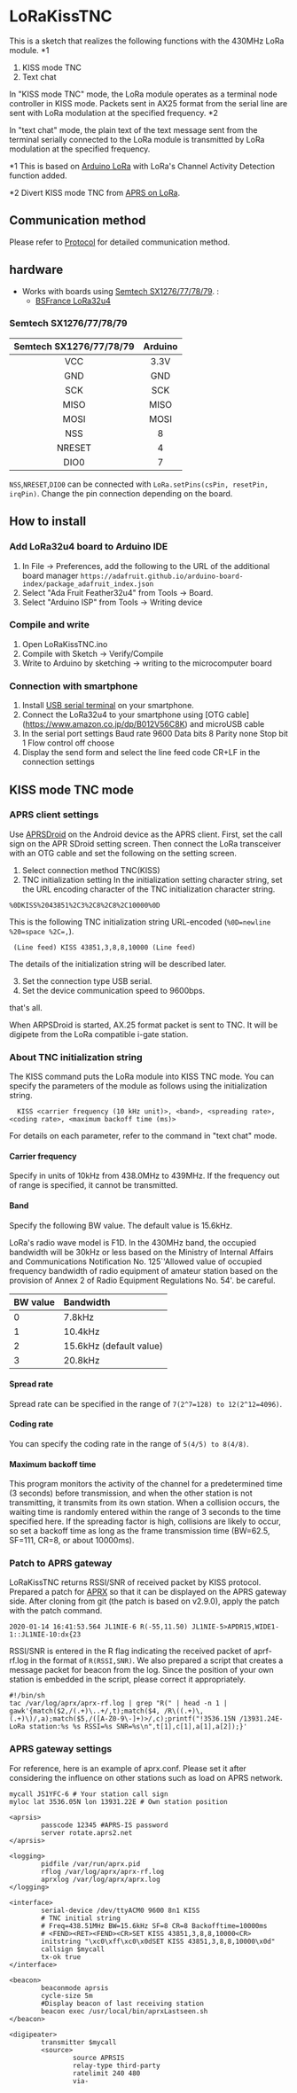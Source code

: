 # LoRaKissTNC

This is a sketch that realizes the following functions with the 430MHz LoRa module. *1

1. KISS mode TNC
1. Text chat

In "KISS mode TNC" mode, the LoRa module operates as a terminal node controller in KISS mode. Packets sent in AX25 format from the serial line are sent with LoRa modulation at the specified frequency. *2

In "text chat" mode, the plain text of the text message sent from the terminal serially connected to the LoRa module is transmitted by LoRa modulation at the specified frequency.

*1 This is based on [Arduino LoRa](https://github.com/sandeepmistry/arduino-LoRa/blob/master/README.md) with LoRa's Channel Activity Detection function added.

*2 Divert KISS mode TNC from [APRS on LoRa](https://github.com/josefmtd/lora-aprs).

## Communication method
Please refer to [Protocol](https://github.com/w-ockham/LoRaKissTNC/blob/master/Protocol.md) for detailed communication method.

## hardware

 * Works with boards using [Semtech SX1276/77/78/79](http://www.semtech.com/apps/product.php?pn=SX1276). :
   * [BSFrance LoRa32u4](https://bsfrance.fr/lora-long-range/1311-BSFrance-LoRa32u4-1KM-Long-Range-Board-Based-Atmega32u4-433MHz-LoRA-RA02-Module.html)

### Semtech SX1276/77/78/79

| Semtech SX1276/77/78/79 | Arduino |
| :---------------------: | :------:|
| VCC | 3.3V |
| GND | GND |
| SCK | SCK |
| MISO | MISO |
| MOSI | MOSI |
| NSS | 8 |
| NRESET | 4 |
| DIO0 | 7 |


`NSS`,`NRESET`,`DIO0` can be connected with `LoRa.setPins(csPin, resetPin, irqPin)`. Change the pin connection depending on the board.

## How to install
### Add LoRa32u4 board to Arduino IDE
1. In File → Preferences, add the following to the URL of the additional board manager
   `https://adafruit.github.io/arduino-board-index/package_adafruit_index.json`
2. Select "Ada Fruit Feather32u4" from Tools → Board.
3. Select "Arduino ISP" from Tools → Writing device

### Compile and write
1. Open LoRaKissTNC.ino
2. Compile with Sketch → Verify/Compile
3. Write to Arduino by sketching → writing to the microcomputer board

### Connection with smartphone
1. Install [USB serial terminal](https://play.google.com/store/apps/details?id=jp.sugnakys.usbserialconsole&hl=ja) on your smartphone.
2. Connect the LoRa32u4 to your smartphone using [OTG cable] (https://www.amazon.co.jp/dp/B012V56C8K) and microUSB cable
3. In the serial port settings
  Baud rate 9600 Data bits 8 Parity none Stop bit 1 Flow control off
  choose
4. Display the send form and select the line feed code CR+LF in the connection settings

## KISS mode TNC mode
### APRS client settings
Use [APRSDroid](https://aprsdroid.org/) on the Android device as the APRS client. First, set the call sign on the APR SDroid setting screen. Then connect the LoRa transceiver with an OTG cable and set the following on the setting screen.

1. Select connection method TNC(KISS)
2. TNC initialization setting In the initialization setting character string, set the URL encoding character of the TNC initialization character string.
```
%0DKISS%2043851%2C3%2C8%2C8%2C10000%0D
```
This is the following TNC initialization string URL-encoded (`%0D=newline %20=space %2C=,`).
```
 (Line feed) KISS 43851,3,8,8,10000 (Line feed)
```
The details of the initialization string will be described later.

3. Set the connection type USB serial.
4. Set the device communication speed to 9600bps.

that's all.

When ARPSDroid is started, AX.25 format packet is sent to TNC. It will be digipete from the LoRa compatible i-gate station.

### About TNC initialization string
The KISS command puts the LoRa module into KISS TNC mode.
You can specify the parameters of the module as follows using the initialization string.
```
  KISS <carrier frequency (10 kHz unit)>, <band>, <spreading rate>, <coding rate>, <maximum backoff time (ms)>
  ```
For details on each parameter, refer to the command in "text chat" mode.
#### Carrier frequency
 Specify in units of 10kHz from 438.0MHz to 439MHz. If the frequency out of range is specified, it cannot be transmitted.
#### Band
Specify the following BW value. The default value is 15.6kHz.

LoRa's radio wave model is F1D. In the 430MHz band, the occupied bandwidth will be 30kHz or less based on the Ministry of Internal Affairs and Communications Notification No. 125`'Allowed value of occupied frequency bandwidth of radio equipment of amateur station based on the provision of Annex 2 of Radio Equipment Regulations No. 54'. be careful.

| BW value | Bandwidth |
|:-----|:-------|
|0 | 7.8kHz |
|1 | 10.4kHz |
|2 | 15.6kHz (default value) |
|3 | 20.8kHz |

#### Spread rate
Spread rate can be specified in the range of `7(2^7=128) to 12(2^12=4096)`.
#### Coding rate
You can specify the coding rate in the range of `5(4/5) to 8(4/8)`.
#### Maximum backoff time
This program monitors the activity of the channel for a predetermined time (3 seconds) before transmission, and when the other station is not transmitting, it transmits from its own station.
When a collision occurs, the waiting time is randomly entered within the range of 3 seconds to the time specified here. If the spreading factor is high, collisions are likely to occur, so set a backoff time as long as the frame transmission time (BW=62.5, SF=111, CR=8, or about 10000ms).

### Patch to APRS gateway
LoRaKissTNC returns RSSI/SNR of received packet by KISS protocol. Prepared a patch for [APRX](https://github.com/PhirePhly/aprx/blob/master/README) so that it can be displayed on the APRS gateway side.
After cloning from git (the patch is based on v2.9.0), apply the patch with the patch command.

```
2020-01-14 16:41:53.564 JL1NIE-6 R(-55,11.50) JL1NIE-5>APDR15,WIDE1-1::JL1NIE-10:dx{23
```

RSSI/SNR is entered in the R flag indicating the received packet of aprf-rf.log in the format of `R(RSSI,SNR)`.
We also prepared a script that creates a message packet for beacon from the log.
Since the position of your own station is embedded in the script, please correct it appropriately.

```
#!/bin/sh
tac /var/log/aprx/aprx-rf.log | grep "R(" | head -n 1 | gawk'{match($2,/(.+)\..+/,t);match($4, /R\((.+)\,(.+)\)/,a);match($5,/([A-Z0-9\-]+)>/,c);printf("!3536.15N /13931.24E-LoRa station:%s %s RSSI=%s SNR=%s\n",t[1],c[1],a[1],a[2]);}'
```

### APRS gateway settings
For reference, here is an example of aprx.conf.
Please set it after considering the influence on other stations such as load on APRS network.
```
mycall JS1YFC-6 # Your station call sign
myloc lat 3536.05N lon 13931.22E # Own station position

<aprsis>
        passcode 12345 #APRS-IS password
        server rotate.aprs2.net
</aprsis>

<logging>
        pidfile /var/run/aprx.pid
        rflog /var/log/aprx/aprx-rf.log
        aprxlog /var/log/aprx/aprx.log
</logging>

<interface>
        serial-device /dev/ttyACM0 9600 8n1 KISS
        # TNC initial string
        # Freq=438.51MHz BW=15.6kHz SF=8 CR=8 Backofftime=10000ms
        # <FEND><RET><FEND><CR>SET KISS 43851,3,8,8,10000<CR>
        initstring "\xc0\xff\xc0\x0dSET KISS 43851,3,8,8,10000\x0d"
        callsign $mycall
        tx-ok true
</interface>

<beacon>
        beaconmode aprsis
        cycle-size 5m
        #Display beacon of last receiving station
        beacon exec /usr/local/bin/aprxLastseen.sh
</beacon>

<digipeater>
        transmitter $mycall
        <source>
                source APRSIS
                relay-type third-party
                ratelimit 240 480
                via-
